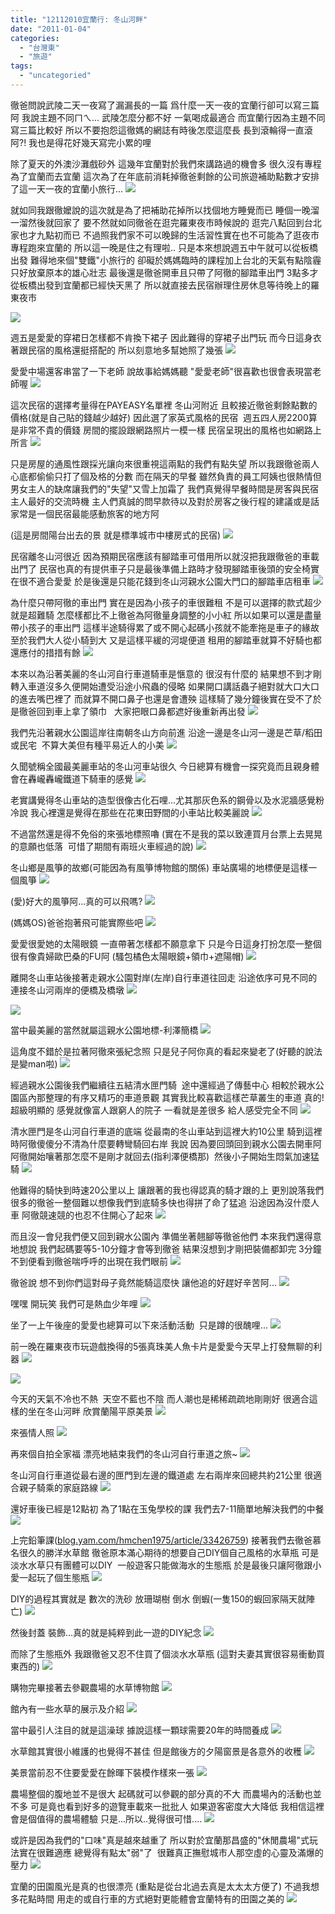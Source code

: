 ```yaml
---
title: "12112010宜蘭行: 冬山河畔"
date: "2011-01-04"
categories: 
  - "台灣東"
  - "旅遊"
tags: 
  - "uncategoried"
---
```


徹爸問說武陵二天一夜寫了漏漏長的一篇 爲什麼一天一夜的宜蘭行卻可以寫三篇阿 我說主題不同ㄇㄟ... 武陵怎麼分都不好 一氣喝成最適合 而宜蘭行因為主題不同寫三篇比較好 所以不要抱怨這徹媽的網誌有時後怎麼這麼長 長到滾輪得一直滾阿?! 我也是得花好幾天寫完小累的哩

除了夏天的外澳沙灘戲砂外 這幾年宜蘭對於我們來講路過的機會多 很久沒有專程為了宜蘭而去宜蘭 這次為了在年底前消耗掉徹爸剩餘的公司旅遊補助點數才安排了這一天一夜的宜蘭小旅行... ![](images/5264924421_b51bf62cd1.jpg)

就如同我跟徹嬤說的這次就是為了把補助花掉所以找個地方睡覺而已 睡個一晚溜一溜然後就回家了 要不然就如同徹爸在逛完羅東夜市時候說的 逛完八點回到台北家也才九點初而已 不過照我們家不可以晚歸的生活習性實在也不可能為了逛夜市專程跑來宜蘭的 所以這一晚是住之有理啦.. 只是本來想說週五中午就可以從板橋出發 難得地來個"雙鐵"小旅行的 卻礙於媽媽臨時的課程加上台北的天氣有點陰霾只好放棄原本的雄心壯志 最後還是徹爸開車且只帶了阿徹的腳踏車出門 3點多才從板橋出發到宜蘭都已經快天黑了 所以就直接去民宿辦理住房休息等待晚上的羅東夜市

![](images/5265555574_3e9f53da51.jpg)

週五是愛愛的穿裙日怎樣都不肯換下裙子 因此難得的穿裙子出門玩 而今日這身衣著跟民宿的風格還挺搭配的 所以刻意地多幫她照了幾張 ![](images/5264948627_8d01473887.jpg)

愛愛中場還客串當了一下老師 說故事給媽媽聽 "愛愛老師"很喜歡也很會表現當老師喔 ![](images/5265554502_f371011045.jpg)

這次民宿的選擇考量得在PAYEASY名單裡 冬山河附近 且較接近徹爸剩餘點數的價格(就是自己貼的錢越少越好) 因此選了家英式風格的民宿  週五四人房2200算是非常不貴的價錢 房間的擺設跟網路照片一模一樣 民宿呈現出的風格也如網路上所言 ![](images/5265544608_ec43782507.jpg)

只是房屋的通風性跟採光讓向來很重視這兩點的我們有點失望 所以我跟徹爸兩人心底都偷偷只打了個及格的分數 而在隔天的早餐 雖然負責的員工阿姨也很熱情但男女主人的缺席讓我們的"失望"又雪上加霜了 我們真覺得早餐時間是房客與民宿主人最好的交流時機 主人們真誠的問早款待以及對於房客之後行程的建議或是話家常是一個民宿最能感動旅客的地方阿

(這是房間陽台出去的景 就是標準城市中樓房式的民宿) ![](images/5264947503_787e499447.jpg)

民宿離冬山河很近 因為預期民宿應該有腳踏車可借用所以就沒把我跟徹爸的車載出門了 民宿也真的有提供車子只是最後準備上路時才發現腳踏車後頭的安全椅實在很不適合愛愛 於是後還是只能花錢到冬山河親水公園大門口的腳踏車店租車 ![](images/5265543794_bb5951057c.jpg)

為什麼只帶阿徹的車出門 實在是因為小孩子的車很難租 不是可以選擇的款式超少就是超難騎 怎麼樣都比不上徹爸為阿徹量身調整的小小紅 所以如果可以還是盡量帶小孩子的車出門 這樣半途騎得累了或不開心起碼小孩就不能牽拖是車子的緣故 至於我們大人從小騎到大 又是這樣平緩的河堤便道 租用的腳踏車就算不好騎也都還應付的措措有餘 ![](images/5265543008_e7f22ee61b.jpg)

本來以為沿著美麗的冬山河自行車道騎車是愜意的 很沒有什麼的 結果想不到才剛轉入車道沒多久便開始遭受沿途小飛蟲的侵略 如果開口講話蟲子絕對就大口大口的進去嘴巴裡了 而就算不開口鼻子也還是會遭殃 這樣騎了幾分鐘後實在受不了於是徹爸回到車上拿了領巾   大家把眼口鼻都遮好後重新再出發 ![](images/5265542600_ea0680c40b.jpg)

我們先沿著親水公園這岸往南朝冬山方向前進 沿途一邊是冬山河一邊是芒草/稻田或民宅  不算大美但有種平易近人的小美 ![](images/5264936785_5508dc2173.jpg)

久聞號稱全國最美麗車站的冬山河車站很久 今日總算有機會一探究竟而且親身體會在轟巄轟巄鐵道下騎車的感覺 ![](images/5265542348_6d64baa747.jpg)

老實講覺得冬山車站的造型很像古化石哩...尤其那灰色系的鋼骨以及水泥牆感覺粉冷說 我心裡還是覺得在那些在花東田野間的小車站比較美麗說 ![](images/5265541078_a71e43c177.jpg)

不過當然還是得不免俗的來張地標照嚕 (實在不是我的菜以致連買月台票上去晃晃的意願也低落  可惜了期間有兩班火車經過的說) ![](images/5265540752_6d0bc2dcb9.jpg)

冬山鄉是風箏的故鄉(可能因為有風箏博物館的關係) 車站廣場的地標便是這樣一個風箏 ![](images/5265539928_60ff3e07f2.jpg)

(愛)好大的風箏阿...真的可以飛嗎? ![](images/5264933645_e2b6acd032.jpg)

(媽媽OS)爸爸抱著飛可能實際些吧 ![](images/5264932201_b0c1bb8d3a.jpg)

愛愛很愛她的太陽眼鏡 一直帶著怎樣都不願意拿下 只是今日這身打扮怎麼一整個很有像貴婦歐巴桑的FU阿 (騷包橘色太陽眼鏡+領巾+遮陽帽) ![](images/5264932365_652c98c1db.jpg)

離開冬山車站後接著走親水公園對岸(左岸)自行車道往回走 沿途依序可見不同的連接冬山河兩岸的便橋及橋墩 ![](images/5264931815_2cc30fd80f.jpg)

![](images/5265538164_e73ff9d130.jpg)

當中最美麗的當然就屬這親水公園地標-利澤簡橋 ![](images/5264930327_e80700f51c.jpg)

這角度不錯於是拉著阿徹來張紀念照 只是兒子阿你真的看起來變老了(好聽的說法是變man啦) ![](images/5265537510_286830fb07.jpg)

經過親水公園後我們繼續往五結清水匣門騎  途中還經過了傳藝中心 相較於親水公園區內那整理的有序又精巧的車道景觀 其實我比較喜歡這樣芒草叢生的車道 真的! 超級明顯的 感覺就像富人跟窮人的院子 一看就是差很多 給人感受完全不同 ![](images/5264930041_03078be56d.jpg)

清水匣門是冬山河自行車道的底端 從最南的冬山車站到這裡大約10公里 騎到這裡時阿徹傻傻分不清為什麼要轉彎騎回右岸 我說 因為要回頭回到親水公園去開車阿 阿徹開始嚷著那怎麼不是剛才就回去(指利澤便橋那)  然後小子開始生悶氣加速猛騎 ![](images/5264929017_2b7fffc626.jpg)

他難得的騎快到時速20公里以上 讓跟著的我也得認真的騎才跟的上 更別說落我們很多的徹爸一整個難以想像我們到底騎多快也得拼了命了猛追 沿途因為沒什麼人車 阿徹競速競的也忍不住開心了起來 ![](images/5264928497_9095db9cbb.jpg)

而且沒一會兒我們便又回到親水公園內 準備坐著翹腳等徹爸他們 本來我們還得意地想說 我們起碼要等5-10分鐘才會等到徹爸 結果沒想到才剛把裝備都卸完 3分鐘不到便看到徹爸喘呼呼的出現在我們眼前 ![](images/5264927703_bb937a5896.jpg)

徹爸說 想不到你們這對母子竟然能騎這麼快 讓他追的好趕好辛苦阿... ![](images/5264926891_1584c43f73.jpg)

嘿嘿 開玩笑 我們可是熱血少年哩 ![](images/5265534274_499e73854d.jpg)

坐了一上午後座的愛愛也總算可以下來活動活動  只是蹲的很醜哩... ![](images/5265534024_404cdee002.jpg)

前一晚在羅東夜市玩遊戲換得的5張真珠美人魚卡片是愛愛今天早上打發無聊的利器 ![](images/5264926435_4b74259026.jpg)

![](images/5265533438_c270341a60.jpg)

今天的天氣不冷也不熱  天空不藍也不陰 而人潮也是稀稀疏疏地剛剛好 很適合這樣的坐在冬山河畔 欣賞蘭陽平原美景 ![](images/5264925877_bd7f247c10.jpg)

來張情人照 ![](images/5265532350_3dd3d35a63.jpg)

再來個自拍全家福 漂亮地結束我們的冬山河自行車道之旅~ ![](images/5264925185_9faaf78252.jpg)

冬山河自行車道從最右邊的匣門到左邊的鐵道處 左右兩岸來回總共約21公里 很適合親子騎乘的家庭路線 ![](images/5264928767_938cc2b947.jpg)

還好車後已經是12點初 為了1點在玉兔學校的課 我們去7-11簡單地解決我們的中餐 ![](images/5265530770_0a184c2517.jpg)

上完鉛筆課([blog.yam.com/hmchen1975/article/33426759](http://blog.yam.com/hmchen1975/article/33426759)) 接著我們去徹爸慕名很久的勝洋水草館 徹爸原本滿心期待的想要自己DIY個自己風格的水草瓶 可是淡水水草只有團體可以DIY  一般遊客只能做海水的生態瓶 於是最後只讓阿徹跟小愛一起玩了個生態瓶 ![](images/5264903265_aa4b46f0b6.jpg) 

DIY的過程其實就是 數次的洗砂 放珊瑚樹 倒水 倒蝦(一隻150的蝦回家隔天就陣亡) ![](images/5265509838_008d6e6ea9.jpg)

然後封蓋 裝飾...真的就是純粹到此一遊的DIY紀念 ![](images/5265509534_fae86e13a2.jpg)

而除了生態瓶外 我跟徹爸又忍不住買了個淡水水草瓶 (這對夫妻其實很容易衝動買東西的) ![](images/5264902133_f5b52f831f.jpg)

購物完畢接著去參觀農場的水草博物館 ![](images/5264901737_67e6964c14.jpg)

館內有一些水草的展示及介紹 ![](images/5264899933_fefa3ffd27.jpg)

當中最引人注目的就是這澡球 據說這樣一顆球需要20年的時間養成 ![](images/5264901011_dddf368075.jpg)

水草館其實很小維護的也覺得不甚佳 但是館後方的夕陽窗景是各意外的收穫 ![](images/5264900625_eb22ff1b52.jpg)

美景當前忍不住要愛愛在餘暉下裝模作樣來一張 ![](images/5264900113_beecfa23ab.jpg)

農場整個的腹地並不是很大 起碼就可以參觀的部分真的不大 而農場內的活動也並不多 可是竟也看到好多的遊覽車載來一批批人 如果遊客密度大大降低 我相信這裡會是個值得的農場體驗 只是...所以..覺得很可惜.... ![](images/5264899571_edb2b121ef.jpg)

或許是因為我們的"口味"真是越來越重了 所以對於宜蘭那昌盛的"休閒農場"式玩法實在很難適應 總覺得有點太"弱"了  很難真正撫慰城市人那空虛的心靈及滿爆的壓力 ![](images/5264899169_643f35831d.jpg)

宜蘭的田園風光是真的也很漂亮 (重點是從台北過去真是太太太方便了) 不過我想多花點時間 用走的或自行車的方式絕對更能體會宜蘭特有的田園之美的 ![](images/5264904171_b36e89117f.jpg)
